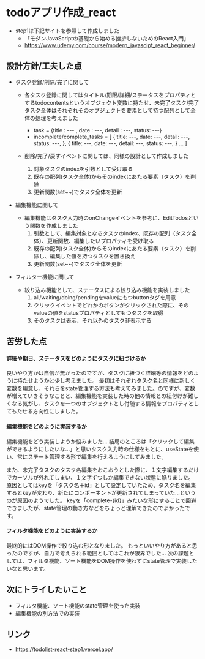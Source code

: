 # todoアプリ作成_react
* step1は下記サイトを参照して作成しました
    * 「モダンJavaScriptの基礎から始める挫折しないためのReact入門」
    * https://www.udemy.com/course/modern_javascipt_react_beginner/
    

## 設計方針/工夫した点
* タスク登録/削除/完了に関して
    * 各タスク登録に関してはタイトル/期限/詳細/ステータスをプロパティとするtodocontentsというオブジェクト変数に持たせ、未完了タスク/完了タスク全体はそれぞれそのオブジェクトを要素として持つ配列として全体の処理を考えました
        * task = {title : --- , date : ---, detail : ---, status: ---}
        * incomplete/complete_tasks = [
            {
                title: ---,
                date: ---,
                detail: ---,
                status: ---,
            },
            {
                title: ---,
                date: ---,
                detail: ---,
                status: ---,
            }
            ...
        ]

    * 削除/完了/戻すイベントに関しては、同様の設計として作成しました
        1. 対象タスクのindexを引数として受け取る
        2. 既存の配列(タスク全体)からそのindexにあたる要素（タスク）を削除
        3. 更新関数(set~~)でタスク全体を更新

* 編集機能に関して
    * 編集機能はタスク入力時のonChangeイベントを参考に、EditTodosという関数を作成しました
        1. 引数として、編集対象となるタスクのindex、既存の配列（タスク全体）、更新関数、編集したいプロパティを受け取る
        2. 既存の配列(タスク全体)からそのindexにあたる要素（タスク）を削除し、編集した値を持つタスクを置き換え
        3. 更新関数(set~~)でタスク全体を更新

* フィルター機能に関して
    * 絞り込み機能として、ステータスによる絞り込み機能を実装しました
        1. all/waiting/doing/pendingをvalueにもつbuttonタグを用意
        2. クリックイベントでどれかのボタンがクリックされた際に、そのvalueの値をstatusプロパティとしてもつタスクを取得
        3. そのタスクは表示、それ以外のタスク非表示する


## 苦労した点
#### **詳細や期日、ステータスをどのようにタスクに紐づけるか**
良いやり方かは自信が無かったのですが、タスクに紐づく詳細等の情報をどのように持たせようかと少し考えました。
最初はそれぞれタスク名と同様に新しく変数を用意し、それらをstate管理する方法も考えてみました。のですが、変数が増えていきそうなことと、編集機能を実装した時の他の情報との紐付けが難しくなる気がし、タスクを一つのオブジェクトとし付随する情報をプロパティとしてもたせる方向性にしました。
　
　
#### **編集機能をどのように実装するか**
編集機能をどう実装しようか悩みました...
結局のところは「クリックして編集ができるようにしたいな...」と思いタスク入力時の仕様をもとに、useStateを使い、常にステート管理する形で編集を行えるようにしてみました。
　

また、未完了タスクのタスク名編集をおこおうとした際に、１文字編集するだけでカーソルが外れてしまい、１文字ずつしか編集できない状態に陥りました。
原因としてはkeyを「タスク名＋id」として設定していたため、タスク名を編集するとkeyが変わり、新たにコンポーネントが更新されてしまっていた...というのが原因のようでした。
keyを「complete-{id}」みたいな形にすることで回避できましたが、state管理の動き方などをちょっと理解できたのでよかったです。
　

#### **フィルタ機能をどのように実装するか**
最終的にはDOM操作で絞り込む形となりました。
もっといいやり方があると思ったのですが、自力で考えられる範囲としてはこれが限界でした...
次の課題としては、フィルタ機能、ソート機能をDOM操作を使わずにstate管理で実装したいなと思います。
　
　
## 次にトライしたいこと
* フィルタ機能、ソート機能のstate管理を使った実装
* 編集機能の別方法での実装

## リンク
* https://todolist-react-step1.vercel.app/